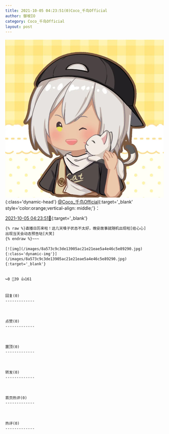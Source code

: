 ```yaml
---
title: 2021-10-05 04:23:51(0)Coco_千鸟Official
author: 御坂IO
category: Coco_千鸟Official
layout: post
---
```


![img](/images/85e485bc0dbd0cde4d15f24d7cffe9704618ad10.jpg){:class='dynamic-head'}
[@Coco_千鸟Official](https://space.bilibili.com/1891728206/dynamic){:target='_blank' style='color:orange;vertical-align: middle;'}：

[2021-10-05 04:23:51🔗](https://t.bilibili.com/577847610129256394){:target='_blank'}

~~~
{% raw %}直播日历来啦！这几天嗓子状态不太好，晚安故事就随机出现啦[给心心]
出现当天会动态预告哒[大笑]
{% endraw %}~~~

[![img](/images/8a573c9c3de13905ac21e21eae5a4e46c5e89290.jpg){:class='dynamic-img'}](/images/8a573c9c3de13905ac21e21eae5a4e46c5e89290.jpg){:target='_blank'}


↪️0 💬39 👍161


回复(0)
-------------



点赞(0)
-------------



置顶(0)
-------------



转发(0)
-------------



首页热评(0)
-------------



热评(0)
-------------



